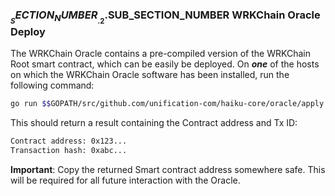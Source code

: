 
### $__SECTION_NUMBER__.2.$__SUB_SECTION_NUMBER__ WRKChain Oracle Deploy

The WRKChain Oracle contains a pre-compiled version of the WRKChain Root smart
contract, which can be easily be deployed. On _**one**_ of the hosts
on which the WRKChain Oracle software has been installed, run the following
command:

```bash
go run $$GOPATH/src/github.com/unification-com/haiku-core/oracle/apply.go "$__MAINCHAIN_WEB3_PROVIDER_URL__" "PRIVATE_KEY_FOR_ORACLE_WALLET" $__MAINCHAIN_NETWORK_ID__
```

This should return a result containing the Contract address and Tx ID:

```bash
Contract address: 0x123...
Transaction hash: 0xabc...

```

**Important**: Copy the returned Smart contract address somewhere safe. This
will be required for all future interaction with the Oracle.
